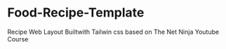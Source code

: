 # Food-Recipe-Template
Recipe Web Layout Builtwith Tailwin css based on The Net Ninja Youtube Course
